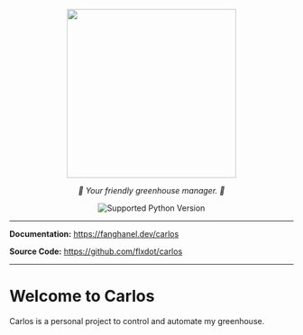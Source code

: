 <p align="center">
    <img src="_assets/carlos-logo-type.png" width="300px">
</p>
<p align="center">
    <i>🌱 Your friendly greenhouse manager. 🌱</i>
</p>
<p align="center">
    <img src="https://img.shields.io/badge/Python-3.11-green" alt="Supported Python Version">
</p>

---

**Documentation:** <a href="https://fanghanel.dev/carlos" target="_blank" class="external">https://fanghanel.dev/carlos</a>

**Source Code:** <a href="https://github.com/flxdot/carlos" target="_blank" class="external">https://github.com/flxdot/carlos</a>

---

# Welcome to Carlos

Carlos is a personal project to control and automate my greenhouse.
